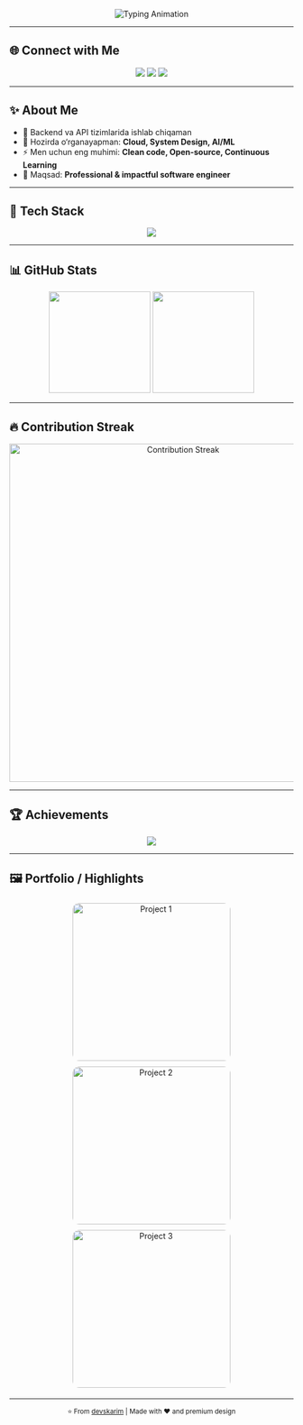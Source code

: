 <!-- README.md - Premium Animated GitHub Profile for devskarim -->

<p align="center">
  <!-- Typing animation intro -->
  <img src="https://readme-typing-svg.demolab.com?font=Fira+Code&weight=600&size=28&duration=3000&pause=1000&color=00C2FF&center=true&vCenter=true&width=700&lines=👋+Assalomu+alaykum!;Men+Karimov+(devskarim);Full+Stack+Developer;Backend+%7C+AI%2FML+Learner;Open+Source+Contributor" alt="Typing Animation" />
</p>

---

## 🌐 Connect with Me
<p align="center">
  <a href="https://github.com/devskarim"><img src="https://img.shields.io/badge/GitHub-181717?style=for-the-badge&logo=github" /></a>
  <a href="https://t.me/krmv772"><img src="https://img.shields.io/badge/Telegram-26A5E4?style=for-the-badge&logo=telegram&logoColor=white" /></a>
  <a href="mailto:devizzatillo@gmail.com"><img src="https://img.shields.io/badge/Email-D14836?style=for-the-badge&logo=gmail&logoColor=white" /></a>
</p>

---

## ✨ About Me
- 🔭 Backend va API tizimlarida ishlab chiqaman  
- 🌱 Hozirda o‘rganayapman: **Cloud, System Design, AI/ML**  
- ⚡ Men uchun eng muhimi: **Clean code, Open-source, Continuous Learning**  
- 🎯 Maqsad: **Professional & impactful software engineer**

---

## 🧰 Tech Stack
<p align="center">
  <img src="https://skillicons.dev/icons?i=python,fastapi,django,flask,js,react,nodejs,postgres,mysql,mongodb,git,github,docker,linux,vscode&perline=8" />
</p>

---

## 📊 GitHub Stats
<p align="center">
  <img src="https://github-readme-stats.vercel.app/api?username=devskarim&show_icons=true&theme=radical&hide_border=false" height="180" />
  <img src="https://github-readme-stats.vercel.app/api/top-langs/?username=devskarim&layout=compact&theme=radical&hide_border=false" height="180" />
</p>

---

## 🔥 Contribution Streak
<p align="center">
  <img src="https://streak-stats.demolab.com?user=devskarim&theme=radical&hide_border=false" alt="Contribution Streak" width="600"/>
</p>

---

## 🏆 Achievements
<p align="center">
  <img src="https://github-profile-trophy.vercel.app/?username=devskarim&theme=radical&no-bg=false&margin-w=10&margin-h=10" />
</p>

---

## 🖼 Portfolio / Highlights
<p align="center">
  <img src="https://media.giphy.com/media/l0MYt5jPR6QX5pnqM/giphy.gif" alt="Project 1" width="280" style="margin:5px;border-radius:12px;" />
  <img src="https://media.giphy.com/media/3oEjI6SIIHBdRxXI40/giphy.gif" alt="Project 2" width="280" style="margin:5px;border-radius:12px;" />
  <img src="https://media.giphy.com/media/26ufdipQqU2lhNA4g/giphy.gif" alt="Project 3" width="280" style="margin:5px;border-radius:12px;" />
</p>


---

<p align="center">
  <sub>⭐ From <a href="https://github.com/devskarim">devskarim</a> | Made with ❤️ and premium design</sub>
</p>
